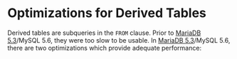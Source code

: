 # Optimizations for Derived Tables

Derived tables are subqueries in the `FROM` clause. Prior to [MariaDB 5.3](/en/what-is-mariadb-53/)/MySQL 5.6, they were too slow to be usable. In [MariaDB 5.3](/en/what-is-mariadb-53/)/MySQL 5.6, there are two
optimizations which provide adequate performance: